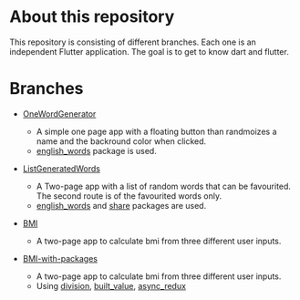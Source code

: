 # About this repository
This repository is consisting of different branches. Each one is an independent Flutter application. The goal is to get to know dart and flutter.
           
# Branches

* [OneWordGenerator](https://github.com/MichaelKMalak/flutter_practice/tree/OneWordGenerator)
	* A simple one page app with a floating button than randmoizes a name and the backround color when clicked.
	* [english_words](https://pub.dev/packages/english_words) package is used.

* [ListGeneratedWords](https://github.com/MichaelKMalak/flutter_practice/tree/ListGeneratedWords)
	* A Two-page app with a list of random words that can be favourited. The second route is of the favourited words only.
	* [english_words](https://pub.dev/packages/english_words) and [share](https://pub.dev/packages/share) packages are used.

* [BMI](https://github.com/MichaelKMalak/flutter_practice/tree/BMI)
	* A two-page app to calculate bmi from three different user inputs. 
* [BMI-with-packages]()
	* A two-page app to calculate bmi from three different user inputs. 
	* Using [division](https://pub.dev/packages/division), [built_value](https://pub.dev/packages/built_value), [async_redux](https://github.com/marcglasberg/async_redux)
